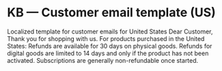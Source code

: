 # KB — Customer email template (US)

Localized template for customer emails for United States Dear Customer, Thank you for shopping with us. For products purchased in the United States: Refunds are available for 30 days on physical goods. Refunds for digital goods are limited to 14 days and only if the product has not been activated. Subscriptions are generally non-refundable once started.